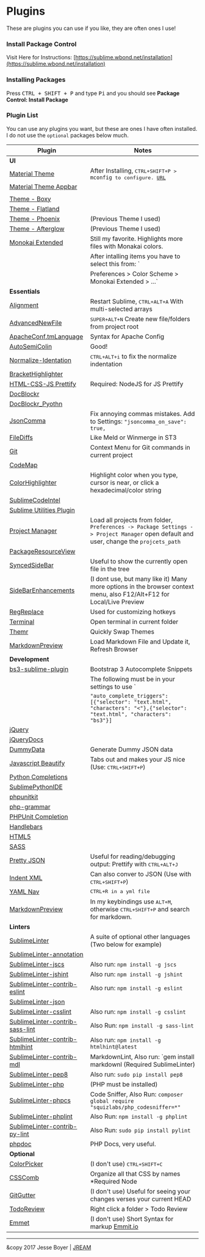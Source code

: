# Plugins
These are plugins you can use if you like, they are often ones I use!

### Install Package Control
Visit Here for Instructions: [https://sublime.wbond.net/installation](https://sublime.wbond.net/installation)

### Installing Packages
Press <kbd>CTRL + SHIFT + P</kbd> and type <kbd>Pi</kbd> and you should see **Package Control: Install Package**

### Plugin List
You can use any plugins you want, but these are ones I have often installed.
I do not use the `optional` packages below much.

Plugin                              | Notes
----------------------------------  | ----------------------------------
**UI**                              |
[Material Theme](https://packagecontrol.io/packages/Material%20Theme)                      | After Installing, <kbd>CTRL+SHIFT+P<kbd> > `mconfig` to configure. [URL](https://github.com/equinusocio/material-theme)
[Material Theme Appbar](https://packagecontrol.io/packages/Material%20Theme%20-%20Appbar)               |
                                    |
[Theme - Boxy](https://packagecontrol.io/packages/Boxy%20Theme) |
[Theme - Flatland](https://packagecontrol.io/packages/Theme%20-%20Flatland) |
[Theme - Phoenix](https://packagecontrol.io/packages/Theme%20-%20Phoenix)                     | (Previous Theme I used)
[Theme - Afterglow](https://packagecontrol.io/packages/Theme%20-%20Afterglow)                   | (Previous Theme I used)
[Monokai Extended](https://packagecontrol.io/packages/Monokai%20Extended)                    | Still my favorite. Highlights more files with Monakai colors.
                                    | After intalling items you have to select this from: `
                                    |   Preferences > Color Scheme > Monokai Extended > ...`
**Essentials**                      |
[Alignment](https://packagecontrol.io/packages/Alignment)                           | Restart Sublime, <kbd>CTRL+ALT+A</kbd> With multi-selected arrays
[AdvancedNewFile](https://packagecontrol.io/packages/AdvancedNewFile)                     | <kbd>SUPER+ALT+N</kbd> Create new file/folders from project root
[ApacheConf.tmLanguage](https://packagecontrol.io/packages/ApacheConf.tmLanguage)               | Syntax for Apache Config
[AutoSemiColin](https://packagecontrol.io/packages/Auto%20Semi-Colon)                       | Good!
[Normalize-Identation](https://packagecontrol.io/packages/Normalize%20Indentation)                | <kbd>CTRL+ALT+i</kbd> to fix the normalize indentation
[BracketHighlighter](https://packagecontrol.io/packages/BracketHighlighter)                  |
[HTML-CSS-JS Prettify](https://packagecontrol.io/packages/HTML-CSS-JS%20Prettify)                | Required: NodeJS for JS Prettify
[DocBlockr](https://packagecontrol.io/packages/DocBlockr)                           |
[DocBlockr_Pyothn](https://packagecontrol.io/packages/DocBlockr_Python) |
[JsonComma](https://packagecontrol.io/packages/JSONComma)                           | Fix annoying commas mistakes. Add to Settings: `"jsoncomma_on_save": true,`
[FileDiffs](https://packagecontrol.io/packages/FileDiffs)                             | Like Meld or Winmerge in ST3
[Git](https://packagecontrol.io/packages/Git)                                 | Context Menu for Git commands in current project
[CodeMap](https://packagecontrol.io/packages/CodeMap) |
[ColorHighlighter](https://packagecontrol.io/packages/Color%20Highlighter)                    | Highlight color when you type, cursor is near, or click a hexadecimal/color string
[SublimeCodeIntel](https://packagecontrol.io/packages/SublimeCodeIntel)                    |
[Sublime Utilities Plugin](https://packagecontrol.io/packages/SublimeEnhancedUtilitiesSet) |
[Project Manager](https://github.com/randy3k/ProjectManager) | Load all projects from folder, `Preferences -> Package Settings -> Project Manager` open default and user, change the `projcets_path`
[PackageResourceView](https://packagecontrol.io/packages/PackageResourceViewer) |
[SyncedSideBar](https://packagecontrol.io/packages/SyncedSideBar)                       | Useful to show the currently open file in the tree
[SideBarEnhancements](https://packagecontrol.io/packages/SideBarEnhancements)                   | (I dont use, but many like it) Many more options in the browser context menu, also F12/Alt+F12 for Local/Live Preview
[RegReplace](https://packagecontrol.io/packages/RegReplace)                            | Used for customizing hotkeys
[Terminal](https://packagecontrol.io/packages/Terminal)                              | Open terminal in current folder
[Themr](https://packagecontrol.io/packages/Themr)                                 | Quickly Swap Themes
[MarkdownPreview](https://packagecontrol.io/packages/MarkdownPreview)                       | Load Markdown File and Update it, Refresh Browser
**Development**                     |
[bs3-sublime-plugin](https://packagecontrol.io/packages/bs3-sublime-plugin)                    | Bootstrap 3 Autocomplete Snippets
                                    | The following must be in your settings to use `
                                    | `"auto_complete_triggers": [{"selector": "text.html", "characters": "<"},{"selector": "text.html", "characters": "bs3"}]`
[jQuery](https://packagecontrol.io/packages/jQuery)                                |
[jQueryDocs](https://packagecontrol.io/packages/jQueryDocs)                            |
[DummyData](https://packagecontrol.io/packages/DummyData)                           | Generate Dummy JSON data
[Javascript Beautify](https://packagecontrol.io/packages/Javascript%20Beautify)                 | Tabs out and makes your JS nice (Use: <kbd>CTRL+SHIFT+P</kbd>)
[Python Completions](https://packagecontrol.io/packages/Python%20Completions)                  |
[SublimePythonIDE](https://packagecontrol.io/packages/SublimePythonIDE)                      |
[phpunitkit](https://packagecontrol.io/packages/phpunitkit)                            |
[php-grammar](https://packagecontrol.io/packages/php-grammar)                            |
[PHPUnit Completion](https://packagecontrol.io/packages/PHPUnit%20Completions)                  |
[Handlebars](https://packagecontrol.io/packages/Handlebars)                            |
[HTML5](https://packagecontrol.io/packages/HTML5)                                 |
[SASS](https://packagecontrol.io/packages/SASS)                                  |
[Pretty JSON](https://packagecontrol.io/packages/Pretty%20JSON)                         | Useful for reading/debugging output: Prettify with <kbd>CTRL+ALT+J</kbd>
[Indent XML](https://packagecontrol.io/packages/Indent%20XML)                          | Can also conver to JSON (Use with <kbd>CTRL+SHIFT+P</kbd>)
[YAML Nav](https://packagecontrol.io/packages/YAML%20Nav)                            | <kbd>CTRL+R</b> in a yml file
[MarkdownPreview](https://packagecontrol.io/packages/MarkdownPreview)                     | In my keybindings use <kbd>ALT+M</kbd>, otherwise <kbd>CTRL+SHIFT+P</kbd> and search for markdown.
**Linters**                         |
[SublimeLinter](https://packagecontrol.io/packages/SublimeLinter)                         | A suite of optional other languages (Two below for example)
[SublimeLinter-annotation](https://packagecontrol.io/packages/SublimeLinter-annotation)            |
[SublimeLinter-jscs](https://packagecontrol.io/packages/SublimeLinter-jscs)                  | Also run: `npm install -g jscs`
[SublimeLinter-jshint](https://packagecontrol.io/packages/SublimeLinter-jshint)                | Also run: `npm install -g jshint`
[SublimeLinter-contrib-eslint](https://packagecontrol.io/packages/SublimeLinter-contrib-eslint)        | Also run: `npm install -g eslint`
[SublimeLinter-json](https://packagecontrol.io/packages/SublimeLinter-json)                  |
[SublimeLinter-csslint](https://packagecontrol.io/packages/SublimeLinter-csslint)               | Also run: `npm install -g csslint`
[SublimeLinter-contrib-sass-lint](https://packagecontrol.io/packages/SublimeLinter-contrib-sass-lint)     | Also Run: `npm install -g sass-lint`
[SublimeLinter-contrib-htmlhint](https://packagecontrol.io/packages/SublimeLinter-contrib-htmlhint)      | Also run: `npm install -g htmlhint@latest`
[SublimeLinter-contrib-mdl](https://packagecontrol.io/packages/SublimeLinter-contrib-mdl)             | MarkdownLint, Also run: `gem install markdownl (Required SublimeLinter)
[SublimeLinter-pep8](https://packagecontrol.io/packages/SublimeLinter-pep8)                    | Also run: `sudo pip install pep8`
[SublimeLinter-php](https://packagecontrol.io/packages/SublimeLinter-php)                     | (PHP must be installed)
[SublimeLinter-phpcs](https://packagecontrol.io/packages/SublimeLinter-phpcs)                   | Code Sniffer, Also Run: `composer global require "squizlabs/php_codesniffer=*"`
[SublimeLinter-phplint](https://packagecontrol.io/packages/SublimeLinter-phplint)                    | Also Run: `npm install -g phplint`
[SublimeLinter-contrib-py-lint](https://packagecontrol.io/packages/SublimeLinter-contrib-py-lint)         | Also Run: `sudo pip install pylint`
[phpdoc](https://packagecontrol.io/packages/phpdoc)                                | PHP Docs, very useful.
**Optional**                        |
[ColorPicker](https://packagecontrol.io/packages/ColorPicker)                           | (I don't use) <kbd>CTRL+SHIFT+C</kbd>
[CSSComb](https://packagecontrol.io/packages/CSSComb)                               | Organize all that CSS by names *Required Node
[GitGutter](https://packagecontrol.io/packages/GitGutter)                             | (I don't use) Useful for seeing your changes verses your current HEAD
[TodoReview](https://packagecontrol.io/packages/TodoReview)                            | Right click a folder > Todo Review
[Emmet](https://packagecontrol.io/packages/Emmet)                                 | (I don't use) Short Syntax for markup [Emmit.io](http://emmet.io/)

---

&copy 2017 Jesse Boyer | [JREAM](http://jream.com)
